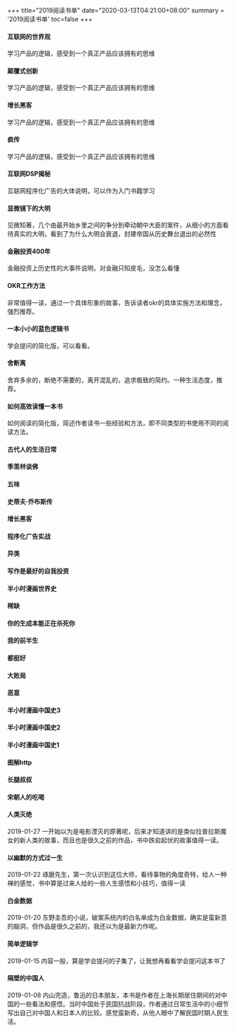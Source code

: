 +++
title="2019阅读书单"
date="2020-03-13T04:21:00+08:00"
summary = '2019阅读书单'
toc=false
+++

#### **互联网的世界观**

学习产品的逻辑，感受到一个真正产品应该拥有的思维

#### **颠覆式创新**

学习产品的逻辑，感受到一个真正产品应该拥有的思维

#### **增长黑客**

学习产品的逻辑，感受到一个真正产品应该拥有的思维

#### **疯传**

学习产品的逻辑，感受到一个真正产品应该拥有的思维

#### **互联网DSP揭秘**

互联网程序化广告的大体说明，可以作为入门书籍学习

#### **显微镜下的大明**

见微知著，几个由最开始乡里之间的争分到牵动朝中大臣的案件，从细小的方面看待真实的大明，看到了为什么大明会衰退，封建帝国从历史舞台退出的必然性

#### **金融投资400年**

金融投资上历史性的大事件说明，对金融只知皮毛，没怎么看懂

#### **OKR工作方法**

非常值得一读，通过一个具体形象的故事，告诉读者okr的具体实施方法和理念，强烈推荐。

#### **一本小小的蓝色逻辑书**

学会提问的简化版，可以看看。

#### **舍断离**

舍弃多余的，断绝不需要的，离开混乱的，追求极致的简约。一种生活态度，推荐。

#### **如何高效读懂一本书**

如何阅读的简化版，简述作者读书一些经验和方法，即不同类型的书使用不同的阅读方法。

#### **古代人的生活日常**

#### **季羡林谈佛**

#### **五味**

#### **史蒂夫·乔布斯传**

#### **增长黑客**

#### **程序化广告实战**

#### **异类**

#### **写作是最好的自我投资**

#### **半小时漫画世界史**

#### **稀缺**

#### **你的生成本能正在杀死你**

#### **我的前半生**

#### **都挺好**

#### **大败局**

#### **恶意**

#### **半小时漫画中国史3**

#### **半小时漫画中国史2**

#### **半小时漫画中国史1**

#### **图解http**

#### **长腿叔叔**

#### **宋朝人的吃喝**

#### **人类灭绝**

2019-01-27 一开始以为是电影湮灭的原著呢，后来才知道讲的是类似拉普拉斯魔女的新人类的故事，而且也是很久之前的作品，书中跌宕起伏的故事值得一读。

#### **以幽默的方式过一生**

2019-01-22 琢磨先生，第一次认识到这位大师，看待事物的角度奇特，给人一种禅的感觉，书中算是过来人给的一些人生感悟和小技巧，值得一读

#### **白金数据**

2019-01-20 东野圭吾的小说，破案系统内的白名单成为白金数据，确实是蛮新意的脑洞，但作品是很久之前的，我还以为是最新力作呢。

#### **简单逻辑学**

2019-01-15 内容一般，算是学会提问的子集了，让我想再看看学会提问这本书了

#### **隔壁的中国人**

2019-01-08 内山完造，鲁迅的日本朋友，本书是作者在上海长期居住期间的对中国的一些看法和感悟。当时中国处于民国抗战阶段，作者通过日常生活中的小细节写出自己对中国人和日本人的比较。感觉蛮新奇，从他人眼中了解民国时期人民生活。

